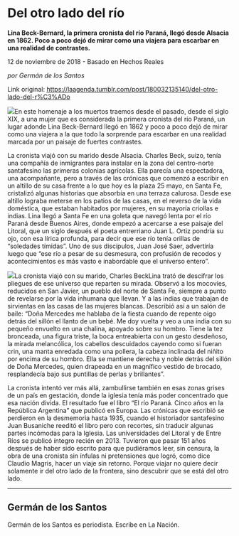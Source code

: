 # Del otro lado del río

**Lina Beck-Bernard, la primera cronista del río Paraná, llegó desde Alsacia en 1862. Poco a poco dejó de mirar como una viajera para escarbar en una realidad de contrastes.**

12 de noviembre de 2018 - Basado en Hechos Reales

_por Germán de los Santos_

Link original: https://laagenda.tumblr.com/post/180032135140/del-otro-lado-del-r%C3%ADo

![](https://64.media.tumblr.com/10e42367222989cbc5f978adbc4da23e/tumblr_inline_pi4nt5QbYe1t6q87u_500.jpg)En este homenaje a los muertos traemos desde el pasado, desde el siglo XIX, a una mujer que es considerada la primera cronista del río Paraná, un lugar adonde Lina Beck-Bernard llegó en 1862 y poco a poco dejó de mirar como una viajera a la que todo la sorprende para escarbar en una realidad marcada por un paisaje de fuertes contrastes.


La cronista viajó con su marido desde Alsacia. Charles Beck, suizo, tenía una compañía de inmigrantes para instalar en la zona del centro-norte santafesino las primeras colonias agrícolas. Ella parecía una espectadora, una acompañante, pero a través de las crónicas que comenzó a escribir en un altillo de su casa frente a lo que hoy es la plaza 25 mayo, en Santa Fe, cristalizó algunas historias que absorbía en una terraza calurosa. Desde ese altillo lograba meterse en los patios de las casas, en el reverso de la vida doméstica, que estaban habitados por mujeres, en su mayoría criollas e indias. Lina llegó a Santa Fe en una goleta que navegó lenta por el río Paraná desde Buenos Aires, donde empezó a acercarse a ese paisaje del Litoral, que un siglo después el poeta entrerriano Juan L. Ortiz pondría su ojo, con esa lírica profunda, para decir que ese río tenía orillas de “soledades tímidas”. Uno de sus discípulos, Juan José Saer, advertiría luego que “ese río a pesar de su desmesura, con profusión de recodos y acontecimientos es más vasto e inabordable que el universo entero”.


![](https://64.media.tumblr.com/10e42367222989cbc5f978adbc4da23e/tumblr_inline_pi4nt5QbYe1t6q87u_500.jpg)La cronista viajó con su marido, Charles BeckLina trató de descifrar los pliegues de ese universo que reparten su mirada. Observó a los mocovíes, reducidos en San Javier, un pueblo del norte de Santa Fe, siempre a punto de revelarse por la vida inhumana que llevan. Y a las indias que trabajan de sirvientas en las casas de las mujeres blancas. Describió así a un salón de baile: “Doña Mercedes me hablaba de la fiesta cuando de repente oigo detrás del sillón el llanto de un bebé. Me doy vuelta y veo a una india con su pequeño envuelto en una chalina, apoyado sobre su hombro. Tiene la tez bronceada, una figura triste, la boca entreabierta con un gesto desdeñoso, la mirada melancólica, los cabellos descuidados cayendo como si fueran crin, una manta enredada como una pollera, la cabeza inclinada del niñito por encima de su hombro. Ella se mantiene derecha y noble detrás del sillón de Doña Mercedes, quien drapeada en un magnífico vestido de brocado, resplandecía bajo sus puntillas de perlas y brillantes”.


La cronista intentó ver más allá, zambullirse también en esas zonas grises de un país en gestación, donde la iglesia tenía más poder concentrado que esa nación divida. El resultado fue el libro “El río Paraná. Cinco años en la República Argentina” que publicó en Europa. Las crónicas que escribió se perdieron en la desmemoria hasta 1935, cuando el historiador santafesino Juan Busaniche reeditó el libro pero con recortes, sin traducir algunas partes incómodas para la Iglesia. Las universidades del Litoral y de Entre Ríos se publicó íntegro recién en 2013. Tuvieron que pasar 151 años después de haber sido escrito para que pudiéramos leer, sin censura, la obra de una cronista sin ínfulas ni pretensiones que logró, como dice Claudio Magris, hacer un viaje sin retorno. Porque viajar no quiere decir solamente ir del otro lado de la frontera, sino descubrir que se está del otro lado.


  




---

 Germán de los Santos
---------------------

 Germán de los Santos es periodista. Escribe en La Nación. 

